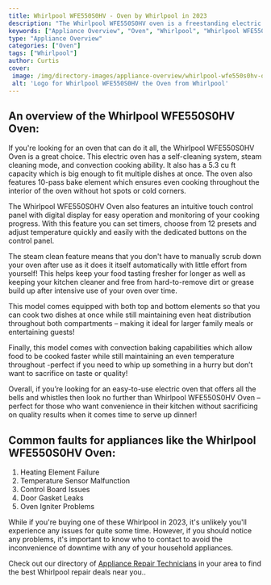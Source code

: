```yaml
---
title: Whirlpool WFE550S0HV - Oven by Whirlpool in 2023
description: "The Whirlpool WFE550S0HV oven is a freestanding electric oven that has a 5.0 cu. ft. capacity. It has a self-cleaning oven with a steam clean option, a hidden bake element, and a delay bake setting. The oven also has a broil pan and rack, a temperature probe, and a Sabbath mode."
keywords: ["Appliance Overview", "Oven", "Whirlpool", "Whirlpool WFE550S0HV"]
type: "Appliance Overview"
categories: ["Oven"]
tags: ["Whirlpool"]
author: Curtis
cover: 
 image: /img/directory-images/appliance-overview/whirlpool-wfe550s0hv-oven.webp
 alt: 'Logo for Whirlpool WFE550S0HV the Oven from Whirlpool'
---
```


## An overview of the Whirlpool WFE550S0HV Oven:

If you're looking for an oven that can do it all, the Whirlpool WFE550S0HV Oven is a great choice. This electric oven has a self-cleaning system, steam cleaning mode, and convection cooking ability. It also has a 5.3 cu ft capacity which is big enough to fit multiple dishes at once. The oven also features 10-pass bake element which ensures even cooking throughout the interior of the oven without hot spots or cold corners.

The Whirlpool WFE550S0HV Oven also features an intuitive touch control panel with digital display for easy operation and monitoring of your cooking progress. With this feature you can set timers, choose from 12 presets and adjust temperature quickly and easily with the dedicated buttons on the control panel. 

The steam clean feature means that you don't have to manually scrub down your oven after use as it does it itself automatically with little effort from yourself! This helps keep your food tasting fresher for longer as well as keeping your kitchen cleaner and free from hard-to-remove dirt or grease build up after intensive use of your oven over time. 

This model comes equipped with both top and bottom elements so that you can cook two dishes at once while still maintaining even heat distribution throughout both compartments – making it ideal for larger family meals or entertaining guests! 

Finally, this model comes with convection baking capabilities which allow food to be cooked faster while still maintaining an even temperature throughout -perfect if you need to whip up something in a hurry but don’t want to sacrifice on taste or quality! 

Overall, if you’re looking for an easy-to-use electric oven that offers all the bells and whistles then look no further than Whirlpool WFE550S0HV Oven – perfect for those who want convenience in their kitchen without sacrificing on quality results when it comes time to serve up dinner!

## Common faults for appliances like the Whirlpool WFE550S0HV Oven:
1. Heating Element Failure 
2. Temperature Sensor Malfunction 
3. Control Board Issues 
4. Door Gasket Leaks 
5. Oven Igniter Problems

While if you're buying one of these Whirlpool in 2023, it's unlikely you'll experience any issues for quite some time. However, if you should notice any problems, it's important to know who to contact to avoid the inconvenience of downtime with any of your household appliances.

Check out our directory of <a href="/appliance-repair-technicians">Appliance Repair Technicians</a> in your area to find the best Whirlpool repair deals near you..
